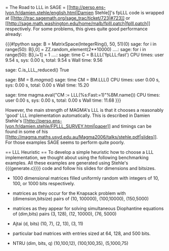 = The Road to LLL in SAGE =
[[http://perso.ens-lyon.fr/damien.stehle/english.html|Damien Stehle]]'s fpLLL code is wrapped at [[http://trac.sagemath.org/sage_trac/ticket/723|#723]] or [[http://sage.math.washington.edu/home/malb/fplll.patch|fplll.patch]] respectively. For some problems, this gives quite good performance already:

{{{#!python
sage: B = MatrixSpace(IntegerRing(), 50, 51)(0)
sage: for i in range(50): B[i,0] = ZZ.random_element(2**10000)
....:
sage: for i in range(50): B[i,i+1] = 1
....:
sage: time C = B.LLL('fpLLL:fast')
CPU times: user 9.54 s, sys: 0.00 s, total: 9.54 s
Wall time: 9.56

sage: C.is_LLL_reduced()
True

sage: BM = B._magma_()
sage: time CM = BM.LLL()
CPU times: user 0.00 s, sys: 0.00 s, total: 0.00 s
Wall time: 15.20

sage: time magma.eval("CM := LLL(%s:Fast:=1)"%BM.name())
CPU times: user 0.00 s, sys: 0.00 s, total: 0.00 s
Wall time: 11.68
}}}

However, the main strength of MAGMA's LLL is that it chooses a reasonably 'good' LLL implementation automatically. This is described in Damien Stehle's [[http://perso.ens-lyon.fr/damien.stehle/FPLLL_SURVEY.html|paper]] and timings can be found in some of his [[http://magma.maths.usyd.edu.au/Magma2006/talks/stehle.pdf|slides]]. For those examples SAGE seems to perform quite poorly.

== LLL Heuristic ==
To develop a simple heuristic how to choose a LLL implementation, we thought about using the following benchmarking examples. All these examples are generated using Stehle's {{{generate.c}}}} code and follow his slides for dimensions and bitsizes.

 * 1000 dimensional matrices filled uniformly random with integers of 10, 100, or 1000 bits respectively.

 * matrices as they occur for the Knapsack problem with (dimension,bitsize) pairs of (10, 100000), (100,10000), (150,5000)

 * matrices as they appear for solving simultaneous Diophantine equations of (dim,bits) pairs (3, 128), (12, 10000), (76, 5000)

 * Ajtai (d, bits) (10, 7), (2, 13), (3, 11)

 * particular bad matrices with entries sized at 64, 128, and 500 bits.

 * NTRU (dim, bits, q) (10,100,12), (100,100,35), (5,1000,75)
